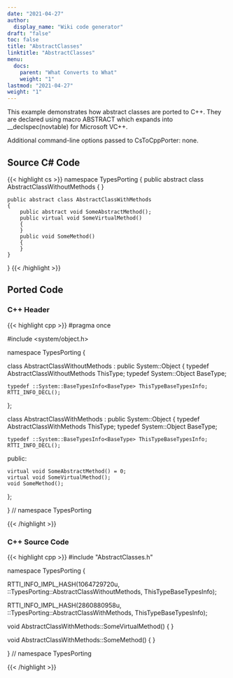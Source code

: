 ```yaml
---
date: "2021-04-27"
author:
  display_name: "Wiki code generator"
draft: "false"
toc: false
title: "AbstractClasses"
linktitle: "AbstractClasses"
menu:
  docs:
    parent: "What Converts to What"
    weight: "1"
lastmod: "2021-04-27"
weight: "1"
---
```


This example demonstrates how abstract classes are ported to C++. They are declared using macro ABSTRACT which expands into __declspec(novtable) for Microsoft VC++.

Additional command-line options passed to CsToCppPorter: none.

## Source C# Code ##

{{< highlight cs >}}
namespace TypesPorting
{
    public abstract class AbstractClassWithoutMethods
    {
    }

    public abstract class AbstractClassWithMethods
    {
        public abstract void SomeAbstractMethod();
        public virtual void SomeVirtualMethod()
        {
        }
        public void SomeMethod()
        {
        }
    }
}
{{< /highlight >}}

## Ported Code ##

### C++ Header ###

{{< highlight cpp >}}
#pragma once

#include <system/object.h>

namespace TypesPorting {

class AbstractClassWithoutMethods : public System::Object
{
    typedef AbstractClassWithoutMethods ThisType;
    typedef System::Object BaseType;
    
    typedef ::System::BaseTypesInfo<BaseType> ThisTypeBaseTypesInfo;
    RTTI_INFO_DECL();
    
};

class AbstractClassWithMethods : public System::Object
{
    typedef AbstractClassWithMethods ThisType;
    typedef System::Object BaseType;
    
    typedef ::System::BaseTypesInfo<BaseType> ThisTypeBaseTypesInfo;
    RTTI_INFO_DECL();
    
public:

    virtual void SomeAbstractMethod() = 0;
    virtual void SomeVirtualMethod();
    void SomeMethod();
    
};

} // namespace TypesPorting



{{< /highlight >}}

### C++ Source Code ###

{{< highlight cpp >}}
#include "AbstractClasses.h"

namespace TypesPorting {

RTTI_INFO_IMPL_HASH(1064729720u, ::TypesPorting::AbstractClassWithoutMethods, ThisTypeBaseTypesInfo);

RTTI_INFO_IMPL_HASH(2860880958u, ::TypesPorting::AbstractClassWithMethods, ThisTypeBaseTypesInfo);

void AbstractClassWithMethods::SomeVirtualMethod()
{
}

void AbstractClassWithMethods::SomeMethod()
{
}

} // namespace TypesPorting

{{< /highlight >}}
